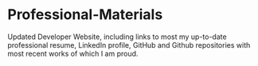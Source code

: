 # Professional-Materials

Updated Developer Website, including links to most my up-to-date professional resume, LinkedIn profile, GitHub and Github repositories with most recent works of which I am proud. 
